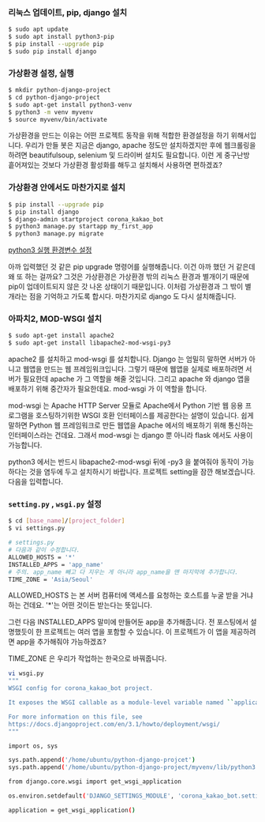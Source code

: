 ### 리눅스 업데이트, pip, django 설치

```bash
$ sudo apt update
$ sudo apt install python3-pip
$ pip install --upgrade pip
$ sudo pip install django
```

### 가상환경 설정, 실행

```bash
$ mkdir python-django-project
$ cd python-django-project
$ sudo apt-get install python3-venv
$ python3 -m venv myvenv
$ source myvenv/bin/activate
```

가상환경을 만드는 이유는 어떤 프로젝트 동작을 위해 적합한 환경설정을 하기 위해서입니다. 우리가 만들 봇은 지금은 django, apache 정도만 설치하겠지만 후에 웹크롤링을 하려면 beautifulsoup, selenium 및 드라이버 설치도 필요합니다. 이런 게 중구난방 흩어져있는 것보다 가상환경 활성화를 해두고 설치해서 사용하면 편하겠죠?

### 가상환경 안에서도 마찬가지로 설치

```bash
$ pip install --upgrade pip
$ pip install django
$ django-admin startproject corona_kakao_bot
$ python3 manage.py startapp my_first_app
$ python3 manage.py migrate
```

[python3 실행 환경변수 설정](https://somjang.tistory.com/entry/PythonUbuntu%EC%97%90%EC%84%9C-Python37-%ED%99%98%EA%B2%BD%EB%B3%80%EC%88%98-%EC%84%A4%EC%A0%95%ED%95%98%EA%B8%B0bashrc%ED%8C%8C%EC%9D%BC%EC%88%98%EC%A0%95)

아까 입력했던 것 같은 pip upgrade 명령어를 실행해줍니다. 이건 아까 했던 거 같은데 왜 또 하는 걸까요? 그것은 가상환경은 가상환경 밖의 리눅스 환경과 별개이기 때문에 pip이 업데이트되지 않은 갓 나온 상태이기 때문입니다. 이처럼 가상환경과 그 밖이 별개라는 점을 기억하고 가도록 합시다. 마찬가지로 django 도 다시 설치해줍니다.

### 아파치2, MOD-WSGI 설치

```bash
$ sudo apt-get install apache2
$ sudo apt-get install libapache2-mod-wsgi-py3
```

apache2 를 설치하고 mod-wsgi 를 설치합니다. Django 는 엄밀히 말하면 서버가 아니고 웹앱을 만드는 웹 프레임워크입니다. 그렇기 때문에 웹앱을 실제로 배포하려면 서버가 필요한데 apache 가 그 역할을 해줄 것입니다. 그리고 apache 와 django 앱을 배포하기 위해 중간자가 필요한데요. mod-wsgi 가 이 역할을 합니다.

mod-wsgi 는 Apache HTTP Server 모듈로 Apache에서 Python 기반 웹 응용 프로그램을 호스팅하기위한 WSGI 호환 인터페이스를 제공한다는 설명이 있습니다. 쉽게 말하면 Python 웹 프레임워크로 만든 웹앱을 Apache 에서의 배포하기 위해 통신하는 인터페이스라는 건데요. 그래서 mod-wsgi 는 django 뿐 아니라 flask 에서도 사용이 가능합니다. 

python3 에서는 반드시 libapache2-mod-wsgi 뒤에 -py3 을 붙여줘야 동작이 가능하다는 것을 염두에 두고 설치하시기 바랍니다. 프로젝트 setting을 잠깐 해보겠습니다. 다음을 입력합니다.

### ```setting.py``` , ```wsgi.py``` 설정

```bash
$ cd [base_name]/[project_folder]
$ vi settings.py

# settings.py
# 다음과 같이 수정합니다.
ALLOWED_HOSTS = '*'
INSTALLED_APPS = 'app_name' 
# 주의. app_name 빼고 다 지우는 게 아니라 app_name을 맨 마지막에 추가합니다.
TIME_ZONE = 'Asia/Seoul'
```

ALLOWED_HOSTS 는 본 서버 컴퓨터에 액세스를 요청하는 호스트를 누굴 받을 거냐 하는 건데요. '*'는 어떤 것이든 받는다는 뜻입니다.

그런 다음 INSTALLED_APPS 말미에 만들어둔 app을 추가해줍니다. 전 포스팅에서 설명했듯이 한 프로젝트는 여러 앱을 포함할 수 있습니다. 이 프로젝트가 이 앱을 제공하려면 app을 추가해줘야 가능하겠죠?

TIME_ZONE 은 우리가 작업하는 한국으로 바꿔줍니다. 

```bash
vi wsgi.py
"""
WSGI config for corona_kakao_bot project.

It exposes the WSGI callable as a module-level variable named ``application``.

For more information on this file, see
https://docs.djangoproject.com/en/3.1/howto/deployment/wsgi/
"""

import os, sys

sys.path.append('/home/ubuntu/python-django-projcet')
sys.path.append('/home/ubuntu/python-django-project/myvenv/lib/python3.6/site-packages')

from django.core.wsgi import get_wsgi_application

os.environ.setdefault('DJANGO_SETTINGS_MODULE', 'corona_kakao_bot.settings')

application = get_wsgi_application()
```

